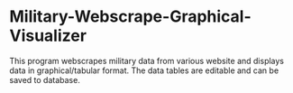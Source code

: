 # Military-Webscrape-Graphical-Visualizer
This program webscrapes military data from various website and displays data in graphical/tabular format. The data tables are editable and can be saved to database. 
